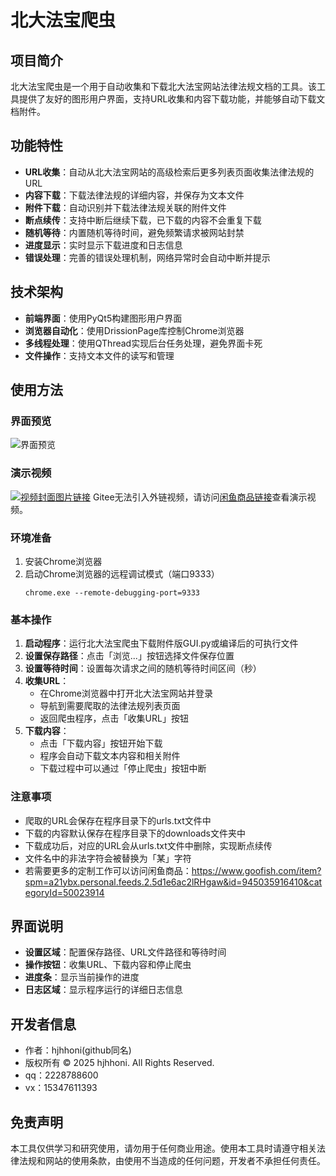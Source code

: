 # 北大法宝爬虫

## 项目简介

北大法宝爬虫是一个用于自动收集和下载北大法宝网站法律法规文档的工具。该工具提供了友好的图形用户界面，支持URL收集和内容下载功能，并能够自动下载文档附件。

## 功能特性

- **URL收集**：自动从北大法宝网站的高级检索后更多列表页面收集法律法规的URL
- **内容下载**：下载法律法规的详细内容，并保存为文本文件
- **附件下载**：自动识别并下载法律法规关联的附件文件
- **断点续传**：支持中断后继续下载，已下载的内容不会重复下载
- **随机等待**：内置随机等待时间，避免频繁请求被网站封禁
- **进度显示**：实时显示下载进度和日志信息
- **错误处理**：完善的错误处理机制，网络异常时会自动中断并提示

## 技术架构

- **前端界面**：使用PyQt5构建图形用户界面
- **浏览器自动化**：使用DrissionPage库控制Chrome浏览器
- **多线程处理**：使用QThread实现后台任务处理，避免界面卡死
- **文件操作**：支持文本文件的读写和管理

## 使用方法
### 界面预览
<img src="https://img.alicdn.com/bao/uploaded/i1/O1CN015SZXmB1GEj8s9JXu4_!!4611686018427383567-53-fleamarket.heic_Q90.jpg" alt="界面预览"></img>
### 演示视频
[![视频封面图片链接](https://img.alicdn.com/bao/uploaded/i1/O1CN015SZXmB1GEj8s9JXu4_!!4611686018427383567-53-fleamarket.heic_Q90.jpg)](https://xianyu-video.alicdn.com/aus/xianyu_item/1811478524/ff7f208d127f4ff38a9f71ed1f003b4e.mp4)
Gitee无法引入外链视频，请访问[闲鱼商品链接](https://www.goofish.com/item?spm=a21ybx.personal.feeds.2.5d1e6ac2lRHgaw&id=945035916410&categoryId=50023914)查看演示视频。

### 环境准备

1. 安装Chrome浏览器
2. 启动Chrome浏览器的远程调试模式（端口9333）
   ```
   chrome.exe --remote-debugging-port=9333
   ```

### 基本操作

1. **启动程序**：运行北大法宝爬虫下载附件版GUI.py或编译后的可执行文件
2. **设置保存路径**：点击「浏览...」按钮选择文件保存位置
3. **设置等待时间**：设置每次请求之间的随机等待时间区间（秒）
4. **收集URL**：
   - 在Chrome浏览器中打开北大法宝网站并登录
   - 导航到需要爬取的法律法规列表页面
   - 返回爬虫程序，点击「收集URL」按钮
5. **下载内容**：
   - 点击「下载内容」按钮开始下载
   - 程序会自动下载文本内容和相关附件
   - 下载过程中可以通过「停止爬虫」按钮中断

### 注意事项

- 爬取的URL会保存在程序目录下的urls.txt文件中
- 下载的内容默认保存在程序目录下的downloads文件夹中
- 下载成功后，对应的URL会从urls.txt文件中删除，实现断点续传
- 文件名中的非法字符会被替换为「某」字符
- 若需要更多的定制工作可以访问闲鱼商品：https://www.goofish.com/item?spm=a21ybx.personal.feeds.2.5d1e6ac2lRHgaw&id=945035916410&categoryId=50023914

## 界面说明

- **设置区域**：配置保存路径、URL文件路径和等待时间
- **操作按钮**：收集URL、下载内容和停止爬虫
- **进度条**：显示当前操作的进度
- **日志区域**：显示程序运行的详细日志信息

## 开发者信息

- 作者：hjhhoni(github同名)
- 版权所有 © 2025 hjhhoni. All Rights Reserved.
- qq：2228788600
- vx：15347611393

## 免责声明

本工具仅供学习和研究使用，请勿用于任何商业用途。使用本工具时请遵守相关法律法规和网站的使用条款，由使用不当造成的任何问题，开发者不承担任何责任。
